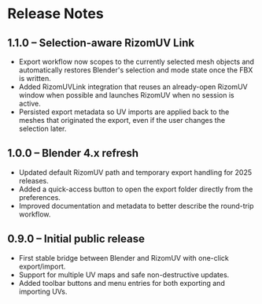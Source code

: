 # Release Notes

## 1.1.0 – Selection-aware RizomUV Link
- Export workflow now scopes to the currently selected mesh objects and automatically restores Blender's selection and mode state once the FBX is written.
- Added RizomUVLink integration that reuses an already-open RizomUV window when possible and launches RizomUV when no session is active.
- Persisted export metadata so UV imports are applied back to the meshes that originated the export, even if the user changes the selection later.

## 1.0.0 – Blender 4.x refresh
- Updated default RizomUV path and temporary export handling for 2025 releases.
- Added a quick-access button to open the export folder directly from the preferences.
- Improved documentation and metadata to better describe the round-trip workflow.

## 0.9.0 – Initial public release
- First stable bridge between Blender and RizomUV with one-click export/import.
- Support for multiple UV maps and safe non-destructive updates.
- Added toolbar buttons and menu entries for both exporting and importing UVs.
